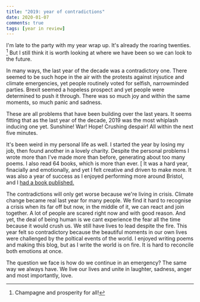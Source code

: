 ```yaml
---  
title: "2019: year of contradictions"  
date: 2020-01-07
comments: true  
tags: [year in review]  
---  
```


I'm late to the party with my year wrap up. It's already the roaring twenties. [^1] But I still think it is worth looking at where we have been so we can look to the future.  

In many ways, the last year of the decade was a contradictory one. There seemed to be such hope in the air with the protests against injsutice and climate emergencies, yet people routinely voted for selfish, narrowminded parties. Brexit seemed a hopeless prospect and yet people were determined to push it through. There was so much joy and within the same moments, so much panic and sadness.  

<!--more-->  

These are all problems that have been building over the last years. It seems fitting that as the last year of the decade, 2019 was the most whiplash inducing one yet. Sunshine! War! Hope! Crushing despair! All within the next five minutes.  

It's been weird in my personal life as well. I started the year by losing my job, then found another in a lovely charity. Despite the personal problems I wrote more than I've made more than before, generating about too many poems. I also read 64 books, which is more than ever. [ It was a hard year, finacially and emotionally, and yet I felt creative and driven to make more. It was also a year of success as I enjoyed performing more around Bristol, and I <a href="https://www.selcouthstation.com/product-page/our-voices-in-the-chaos">had a book published.</a>  

The contradictions will only get worse because we're living in crisis. Climate change became real last year for many people. We find it hard to recognise a crisis when its far off but now, in the middle of it, we can react and join together. A lot of people are scared right now and with good reason. And yet, the deal of being human is we cant experience the fear all the time because it would crush us. We still have lives to lead despite the fire. This year felt so contradictory because the beautiful moments in our own lives were challenged by the poltical events of the world. I enjoyed writing poems and making this blog, but as I write the world is on fire. It is hard to reconcile both emotions at once.  

The question we face is how do we continue in an emergency? The same way we always have. We live our lives and unite in laughter, sadness, anger and most importantly, love.  
[^1]: Champagne and prosperity for all!
[^2]: I'll pick my best in a blogpost soon.
